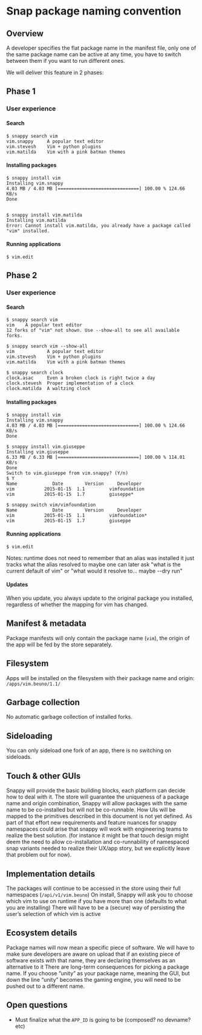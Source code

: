 # Snap package naming convention
## Overview
A developer specifies the flat package name in the manifest file, only one of 
the same package name can be active at any time, you have to switch between 
them if you want to run different ones.

We will deliver this feature in 2 phases:

## Phase 1

### User experience

#### Search

    $ snappy search vim
    vim.snappy     A popular text editor
    vim.stevesh    Vim + python plugins
    vim.matilda    Vim with a pink batman themes


#### Installing packages

    $ snappy install vim
    Installing vim.snappy
    4.03 MB / 4.03 MB [==============================] 100.00 % 124.66 KB/s
    Done


    $ snappy install vim.matilda
    Installing vim.matilda
    Error: Cannot install vim.matilda, you already have a package called "vim" installed.


#### Running applications
    $ vim.edit


## Phase 2

### User experience

#### Search

    $ snappy search vim
    vim    A popular text editor
    12 forks of "vim" not shown. Use --show-all to see all available forks.

    $ snappy search vim --show-all
    vim            A popular text editor
    vim.stevesh    Vim + python plugins
    vim.matilda    Vim with a pink batman themes 

    $ snappy search clock
    clock.asac     Even a broken clock is right twice a day
    clock.stevesh  Proper implementation of a clock
    clock.matilda  A waltzing clock


#### Installing packages
    $ snappy install vim
    Installing vim.snappy
    4.03 MB / 4.03 MB [==============================] 100.00 % 124.66 KB/s
    Done

    $ snappy install vim.giuseppe
    Installing vim.giuseppe
    6.33 MB / 6.33 MB [==============================] 100.00 % 114.01 KB/s
    Done
    Switch to vim.giuseppe from vim.snappy? (Y/n)
    $ Y
    Name             Date        Version     Developer
    vim           2015-01-15  1.1         vimfoundation
    vim           2015-01-15  1.7         giuseppe*

    $ snappy switch vim/vimfoundation
    Name             Date        Version     Developer
    vim           2015-01-15  1.1         vimfoundation*
    vim           2015-01-15  1.7         giuseppe


#### Running applications
    $ vim.edit

Notes:
    runtime does not need to remember that an alias was installed it just 
    tracks what the alias resolved to maybe one can later ask "what is the 
    current default of vim" or "what would it resolve to... maybe --dry run"

#### Updates
When you update, you always update to the original package you installed, 
regardless of whether the mapping for vim has changed.

## Manifest & metadata
Package manifests will only contain the package name (`vim`), the origin of 
the app will be fed by the store separately.

## Filesystem
Apps will be installed on the filesystem with their package name and origin:
`/apps/vim.beuno/1.1/`

## Garbage collection
No automatic garbage collection of installed forks.

## Sideloading
You can only sideload one fork of an app, there is no switching on sideloads.

## Touch & other GUIs
Snappy will provide the basic building blocks, each platform can decide how to 
deal with it.
The store will guarantee the uniqueness of a package name and origin 
combination, Snappy will allow packages with the same name to be co-installed 
but will not be co-runnable.
How UIs will be mapped to the primitives described in this document is not yet 
defined. As part of that effort new requirements and feature nuances for 
snappy namespaces could arise that snappy will work with engineering teams to 
realize the best solution.
(for instance it might be that touch design might deem the need to allow 
co-installation and co-runnability of namespaced snap variants needed to 
realize their UX/app story, but we explicitly leave that problem out for now).

## Implementation details
The packages will continue to be accessed in the store using their full
namespaces (`/api/v1/vim.beuno`)
On install, Snappy will ask you to choose which vim to use on runtime
if you have more than one (defaults to what you are installing)
There will have to be a (secure) way of persisting the user’s selection 
of which vim is active

## Ecosystem details
Package names will now mean a specific piece of software. We will have to make 
sure developers are aware on upload that if an existing piece of software 
exists with that name, they are declaring themselves as an alternative to it
There are long-term consequences for picking a package name. If you choose 
“unity” as your package name, meaning the GUI, but down the line “unity” 
becomes the gaming engine, you will need to be pushed out to a different name.

## Open questions
* Must finalize what the `APP_ID` is going to be (composed? no devname? etc)
